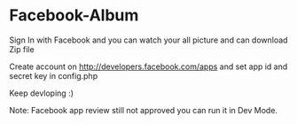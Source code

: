 # Facebook-Album
Sign In with Facebook and you can watch your all picture and can download Zip file 

Create account on http://developers.facebook.com/apps and set app id and secret key in config.php 

Keep devloping  :) 

Note: Facebook app review still not approved you can run it in Dev Mode.
